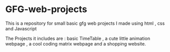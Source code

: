 # GFG-web-projects
This is a repository for small basic gfg web projects I made using html , css and Javascript

The Projects it includes are :  basic TimeTable , a cute little animation webpage , a cool coding matrix webpage
and a shopping website.
